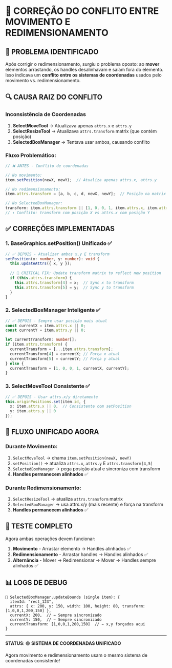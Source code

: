 # 🔧 CORREÇÃO DO CONFLITO ENTRE MOVIMENTO E REDIMENSIONAMENTO

## 🐛 **PROBLEMA IDENTIFICADO**

Após corrigir o redimensionamento, surgiu o problema oposto: ao **mover** elementos arrastando, os handles desalinhavam e saíam fora do elemento. Isso indicava um **conflito entre os sistemas de coordenadas** usados pelo movimento vs. redimensionamento.

## 🔍 **CAUSA RAIZ DO CONFLITO**

### **Inconsistência de Coordenadas**

1. **SelectMoveTool** → Atualizava apenas `attrs.x` e `attrs.y`
2. **SelectResizeTool** → Atualizava `attrs.transform` matrix (que contém posição)
3. **SelectedBoxManager** → Tentava usar ambos, causando conflito

### **Fluxo Problemático:**

```typescript
// ❌ ANTES - Conflito de coordenadas

// No movimento:
item.setPosition(newX, newY);  // Atualiza apenas attrs.x, attrs.y

// No redimensionamento: 
item.attrs.transform = [a, b, c, d, newX, newY];  // Posição na matrix

// No SelectedBoxManager:
transform: item.attrs.transform || [1, 0, 0, 1, item.attrs.x, item.attrs.y]
// ↑ Conflito: transform com posição X vs attrs.x com posição Y
```

## ✅ **CORREÇÕES IMPLEMENTADAS**

### **1. BaseGraphics.setPosition() Unificado** ✅

```typescript
// ✅ DEPOIS - Atualizar ambos x,y E transform
setPosition(x: number, y: number): void {
  this.updateAttrs({ x, y });
  
  // 🎯 CRITICAL FIX: Update transform matrix to reflect new position
  if (this.attrs.transform) {
    this.attrs.transform[4] = x;  // Sync x to transform
    this.attrs.transform[5] = y;  // Sync y to transform  
  }
}
```

### **2. SelectedBoxManager Inteligente** ✅

```typescript
// ✅ DEPOIS - Sempre usar posição mais atual
const currentX = item.attrs.x || 0;
const currentY = item.attrs.y || 0;

let currentTransform: number[];
if (item.attrs.transform) {
  currentTransform = [...item.attrs.transform];
  currentTransform[4] = currentX; // Força x atual
  currentTransform[5] = currentY; // Força y atual
} else {
  currentTransform = [1, 0, 0, 1, currentX, currentY];
}
```

### **3. SelectMoveTool Consistente** ✅

```typescript
// ✅ DEPOIS - Usar attrs.x/y diretamente
this.originPositions.set(item.id, { 
  x: item.attrs.x || 0,  // Consistente com setPosition
  y: item.attrs.y || 0 
});
```

## 🎯 **FLUXO UNIFICADO AGORA**

### **Durante Movimento:**
1. `SelectMoveTool` → chama `item.setPosition(newX, newY)`
2. `setPosition()` → atualiza `attrs.x`, `attrs.y` E `attrs.transform[4,5]`
3. `SelectedBoxManager` → pega posição atual e sincroniza com transform
4. **Handles permanecem alinhados** ✅

### **Durante Redimensionamento:**
1. `SelectResizeTool` → atualiza `attrs.transform` matrix
2. `SelectedBoxManager` → usa attrs.x/y (mais recente) e força na transform
3. **Handles permanecem alinhados** ✅

## 🧪 **TESTE COMPLETO**

Agora ambas operações devem funcionar:

1. **Movimento** - Arrastar elemento → Handles alinhados ✅
2. **Redimensionamento** - Arrastar handles → Handles alinhados ✅ 
3. **Alternância** - Mover → Redimensionar → Mover → Handles sempre alinhados ✅

## 📊 **LOGS DE DEBUG**

```
🔧 SelectedBoxManager.updateBounds (single item): {
  itemId: "rect_123",
  attrs: { x: 200, y: 150, width: 100, height: 80, transform: [1,0,0,1,200,150] },
  currentX: 200,  // ← Sempre sincronizado
  currentY: 150,  // ← Sempre sincronizado
  currentTransform: [1,0,0,1,200,150]  // ← x,y forçados aqui
}
```

---

**STATUS**: 🟢 **SISTEMA DE COORDENADAS UNIFICADO**

Agora movimento e redimensionamento usam o mesmo sistema de coordenadas consistente!